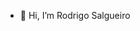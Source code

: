 - 👋 Hi, I’m Rodrigo Salgueiro
<!---
R0drigoSAlgueiro/R0drigoSAlgueiro is a ✨ special ✨ repository because its `README.md` (this file) appears on your GitHub profile.
You can click the Preview link to take a look at your changes.
--->
